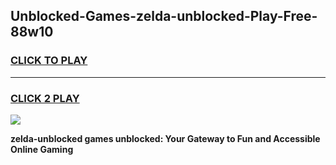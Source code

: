 
## Unblocked-Games-zelda-unblocked-Play-Free-88w10
<h3>
<a href="https://premium76.site?title=zelda-unblocked&ref=20M">CLICK TO PLAY</a></h3>
<hr>

<h3>
<a href="https://premium76.site?title=zelda-unblocked&ref=20M">CLICK 2 PLAY</a>
  
</h3>

<a href="https://premium76.site?title=zelda-unblocked&ref=19M"><img src="https://clearcache.store/games.png"></a>


**zelda-unblocked games unblocked: Your Gateway to Fun and Accessible Online Gaming**
